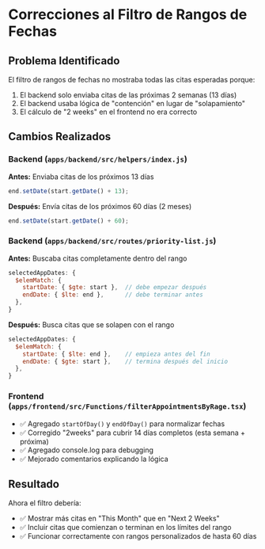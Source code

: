 # Correcciones al Filtro de Rangos de Fechas

## Problema Identificado
El filtro de rangos de fechas no mostraba todas las citas esperadas porque:
1. El backend solo enviaba citas de las próximas 2 semanas (13 días)
2. El backend usaba lógica de "contención" en lugar de "solapamiento"
3. El cálculo de "2 weeks" en el frontend no era correcto

## Cambios Realizados

### Backend (`apps/backend/src/helpers/index.js`)
**Antes:** Enviaba citas de los próximos 13 días
```javascript
end.setDate(start.getDate() + 13);
```

**Después:** Envía citas de los próximos 60 días (2 meses)
```javascript
end.setDate(start.getDate() + 60);
```

### Backend (`apps/backend/src/routes/priority-list.js`)
**Antes:** Buscaba citas completamente dentro del rango
```javascript
selectedAppDates: {
  $elemMatch: {
    startDate: { $gte: start },  // debe empezar después
    endDate: { $lte: end },      // debe terminar antes
  },
}
```

**Después:** Busca citas que se solapen con el rango
```javascript
selectedAppDates: {
  $elemMatch: {
    startDate: { $lte: end },    // empieza antes del fin
    endDate: { $gte: start },    // termina después del inicio
  },
}
```

### Frontend (`apps/frontend/src/Functions/filterAppointmentsByRage.tsx`)
- ✅ Agregado `startOfDay()` y `endOfDay()` para normalizar fechas
- ✅ Corregido "2weeks" para cubrir 14 días completos (esta semana + próxima)
- ✅ Agregado console.log para debugging
- ✅ Mejorado comentarios explicando la lógica

## Resultado
Ahora el filtro debería:
- ✅ Mostrar más citas en "This Month" que en "Next 2 Weeks"
- ✅ Incluir citas que comienzan o terminan en los límites del rango
- ✅ Funcionar correctamente con rangos personalizados de hasta 60 días
